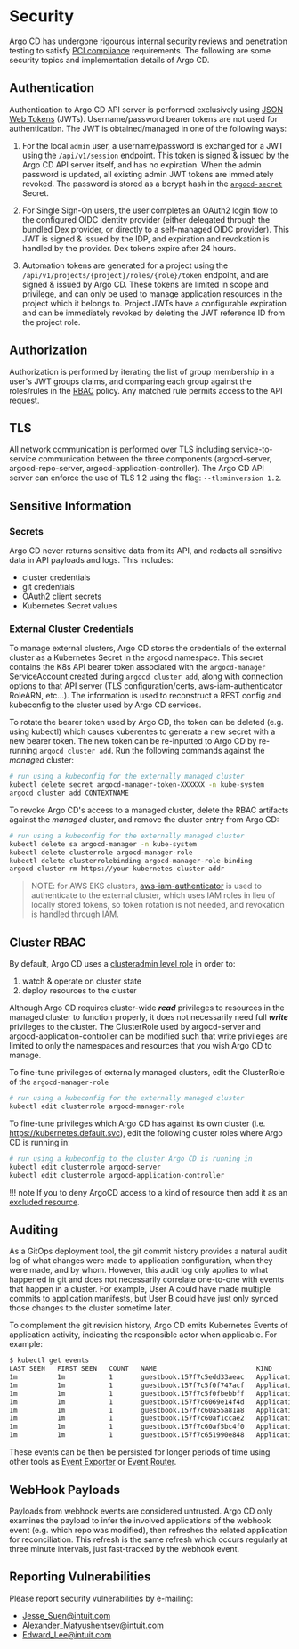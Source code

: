 # Security

Argo CD has undergone rigourous internal security reviews and penetration testing to satisfy [PCI
compliance](https://www.pcisecuritystandards.org) requirements. The following are some security
topics and implementation details of Argo CD.


## Authentication

Authentication to Argo CD API server is performed exclusively using [JSON Web Tokens](https://jwt.io)
(JWTs). Username/password bearer tokens are not used for authentication. The JWT is obtained/managed
in one of the following ways:

1. For the local `admin` user, a username/password is exchanged for a JWT using the `/api/v1/session`
   endpoint. This token is signed & issued by the Argo CD API server itself, and has no expiration.
   When the admin password is updated, all existing admin JWT tokens are immediately revoked.
   The password is stored as a bcrypt hash in the [`argocd-secret`](../../manifests/base/argocd-secret.yaml) Secret.

2. For Single Sign-On users, the user completes an OAuth2 login flow to the configured OIDC identity
   provider (either delegated through the bundled Dex provider, or directly to a self-managed OIDC
   provider). This JWT is signed & issued by the IDP, and expiration and revokation is handled by
   the provider. Dex tokens expire after 24 hours.

3. Automation tokens are generated for a project using the `/api/v1/projects/{project}/roles/{role}/token`
   endpoint, and are signed & issued by Argo CD. These tokens are limited in scope and privilege,
   and can only be used to manage application resources in the project which it belongs to. Project
   JWTs have a configurable expiration and can be immediately revoked by deleting the JWT reference
   ID from the project role.


## Authorization

Authorization is performed by iterating the list of group membership in a user's JWT groups claims,
and comparing each group against the roles/rules in the [RBAC](rbac.md) policy. Any matched rule
permits access to the API request.


## TLS

All network communication is performed over TLS including service-to-service communication between
the three components (argocd-server, argocd-repo-server, argocd-application-controller). The Argo CD
API server can enforce the use of TLS 1.2 using the flag: `--tlsminversion 1.2`.


## Sensitive Information

### Secrets

Argo CD never returns sensitive data from its API, and redacts all sensitive data in API payloads
and logs. This includes:
* cluster credentials
* git credentials
* OAuth2 client secrets
* Kubernetes Secret values

### External Cluster Credentials

To manage external clusters, Argo CD stores the credentials of the external cluster as a Kubernetes
Secret in the argocd namespace. This secret contains the K8s API bearer token associated with the
`argocd-manager` ServiceAccount created during `argocd cluster add`, along with connection options
to that API server (TLS configuration/certs, aws-iam-authenticator RoleARN, etc...).
The information is used to reconstruct a REST config and kubeconfig to the cluster used by Argo CD
services.

To rotate the bearer token used by Argo CD, the token can be deleted (e.g. using kubectl) which
causes kuberentes to generate a new secret with a new bearer token. The new token can be re-inputted
to Argo CD by re-running `argocd cluster add`. Run the following commands against the *_managed_*
cluster:

```bash
# run using a kubeconfig for the externally managed cluster
kubectl delete secret argocd-manager-token-XXXXXX -n kube-system
argocd cluster add CONTEXTNAME
```

To revoke Argo CD's access to a managed cluster, delete the RBAC artifacts against the *_managed_*
cluster, and remove the cluster entry from Argo CD:

```bash
# run using a kubeconfig for the externally managed cluster
kubectl delete sa argocd-manager -n kube-system 
kubectl delete clusterrole argocd-manager-role
kubectl delete clusterrolebinding argocd-manager-role-binding
argocd cluster rm https://your-kubernetes-cluster-addr
```

> NOTE: for AWS EKS clusters, [aws-iam-authenticator](https://github.com/kubernetes-sigs/aws-iam-authenticator)
  is used to authenticate to the external cluster, which uses IAM roles in lieu of locally stored
  tokens, so token rotation is not needed, and revokation is handled through IAM.

## Cluster RBAC

By default, Argo CD uses a [clusteradmin level role](../../manifests/cluster-install/application-controller/argocd-application-controller-clusterrole.yaml)
in order to:
1. watch & operate on cluster state
2. deploy resources to the cluster

Although Argo CD requires cluster-wide **_read_** privileges to resources in the managed cluster to
function properly, it does not necessarily need full **_write_** privileges to the cluster. The
ClusterRole used by argocd-server and argocd-application-controller can be modified such
that write privileges are limited to only the namespaces and resources that you wish Argo CD to
manage.

To fine-tune privileges of externally managed clusters, edit the ClusterRole of the `argocd-manager-role`

```bash
# run using a kubeconfig for the externally managed cluster
kubectl edit clusterrole argocd-manager-role
```

To fine-tune privileges which Argo CD has against its own cluster (i.e. https://kubernetes.default.svc),
edit the following cluster roles where Argo CD is running in:

```bash
# run using a kubeconfig to the cluster Argo CD is running in
kubectl edit clusterrole argocd-server
kubectl edit clusterrole argocd-application-controller
```

!!! note
    If you to deny ArgoCD access to a kind of resource then add it as an [excluded resource](declarative-setup.md#resource-exclusion). 

## Auditing

As a GitOps deployment tool, the git commit history provides a natural audit log of what changes
were made to application configuration, when they were made, and by whom. However, this audit log
only applies to what happened in git and does not necessarily correlate one-to-one with events
that happen in a cluster. For example, User A could have made multiple commits to application
manifests, but User B could have just only synced those changes to the cluster sometime later.

To complement the git revision history, Argo CD emits Kubernetes Events of application activity,
indicating the responsible actor when applicable. For example:

```bash
$ kubectl get events
LAST SEEN   FIRST SEEN   COUNT   NAME                         KIND          SUBOBJECT   TYPE      REASON               SOURCE                          MESSAGE
1m          1m           1       guestbook.157f7c5edd33aeac   Application               Normal    ResourceCreated      argocd-server                   admin created application
1m          1m           1       guestbook.157f7c5f0f747acf   Application               Normal    ResourceUpdated      argocd-application-controller   Updated sync status:  -> OutOfSync
1m          1m           1       guestbook.157f7c5f0fbebbff   Application               Normal    ResourceUpdated      argocd-application-controller   Updated health status:  -> Missing
1m          1m           1       guestbook.157f7c6069e14f4d   Application               Normal    OperationStarted     argocd-server                   admin initiated sync to HEAD (8a1cb4a02d3538e54907c827352f66f20c3d7b0d)
1m          1m           1       guestbook.157f7c60a55a81a8   Application               Normal    OperationCompleted   argocd-application-controller   Sync operation to 8a1cb4a02d3538e54907c827352f66f20c3d7b0d succeeded
1m          1m           1       guestbook.157f7c60af1ccae2   Application               Normal    ResourceUpdated      argocd-application-controller   Updated sync status: OutOfSync -> Synced
1m          1m           1       guestbook.157f7c60af5bc4f0   Application               Normal    ResourceUpdated      argocd-application-controller   Updated health status: Missing -> Progressing
1m          1m           1       guestbook.157f7c651990e848   Application               Normal    ResourceUpdated      argocd-application-controller   Updated health status: Progressing -> Healthy
```

These events can be then be persisted for longer periods of time using other tools as
[Event Exporter](https://github.com/GoogleCloudPlatform/k8s-stackdriver/tree/master/event-exporter) or
[Event Router](https://github.com/heptiolabs/eventrouter).


## WebHook Payloads

Payloads from webhook events are considered untrusted. Argo CD only examines the payload to infer
the involved applications of the webhook event (e.g. which repo was modified), then refreshes
the related application for reconciliation. This refresh is the same refresh which occurs regularly
at three minute intervals, just fast-tracked by the webhook event.


## Reporting Vulnerabilities

Please report security vulnerabilities by e-mailing:

* [Jesse_Suen@intuit.com](mailto:Jesse_Suen@intuit.com)
* [Alexander_Matyushentsev@intuit.com](mailto:Alexander_Matyushentsev@intuit.com)
* [Edward_Lee@intuit.com](mailto:Edward_Lee@intuit.com)
